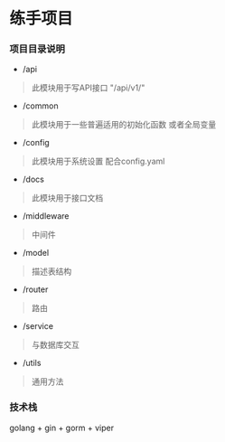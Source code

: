 # 练手项目

### 项目目录说明

- /api

> 此模块用于写API接口 "/api/v1/"

- /common
> 此模块用于一些普遍适用的初始化函数 或者全局变量

- /config
> 此模块用于系统设置 配合config.yaml

- /docs
> 此模块用于接口文档

- /middleware
> 中间件

- /model
> 描述表结构

- /router
> 路由

- /service
> 与数据库交互


- /utils
> 通用方法


### 技术栈
golang + gin + gorm + viper